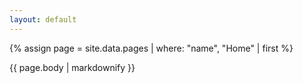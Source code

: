 ```yaml
---
layout: default
---
```


{% assign page = site.data.pages | where: "name", "Home" | first %}

<section class="py-12">
  <article class="prose prose-img:rounded-xl prose-a:text-blue-400 prose-a:border-b-2 prose-a:border-blue-200 hover:prose-a:border-blue-400 prose-a:no-underline prose-h1:text-5xl w-full prose-h2:text-4xl prose-h3:text-3xl prose-h4:text-2xl prose-h5:text-xl prose-h6:text-lg prose-p:text-lg prose-ul:text-lg prose-ol:text-lg prose-blockquote:text-lg prose-img:shadow-xl prose-p:text-storm-dust-700 prose-headings:font-serif prose-headings:text-storm-dust-700 active:prose-a:border-b-4 prose-ul:text-storm-dust-700 prose-li:text-storm-dust-700 prose-strong:text-storm-dust-700 prose-li:marker:text-storm-dust-700">
    {{ page.body | markdownify }}
  </article>
</section>